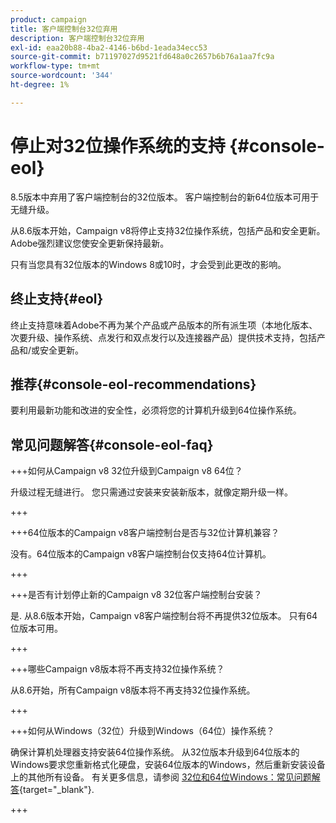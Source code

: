 ```yaml
---
product: campaign
title: 客户端控制台32位弃用
description: 客户端控制台32位弃用
exl-id: eaa20b88-4ba2-4146-b6bd-1eada34ecc53
source-git-commit: b71197027d9521fd648a0c2657b6b76a1aa7fc9a
workflow-type: tm+mt
source-wordcount: '344'
ht-degree: 1%

---
```


# 停止对32位操作系统的支持 {#console-eol}

8.5版本中弃用了客户端控制台的32位版本。 客户端控制台的新64位版本可用于无缝升级。

从8.6版本开始，Campaign v8将停止支持32位操作系统，包括产品和安全更新。 Adobe强烈建议您使安全更新保持最新。

只有当您具有32位版本的Windows 8或10时，才会受到此更改的影响。

## 终止支持{#eol}

终止支持意味着Adobe不再为某个产品或产品版本的所有派生项（本地化版本、次要升级、操作系统、点发行和双点发行以及连接器产品）提供技术支持，包括产品和/或安全更新。

## 推荐{#console-eol-recommendations}

要利用最新功能和改进的安全性，必须将您的计算机升级到64位操作系统。

## 常见问题解答{#console-eol-faq}

+++如何从Campaign v8 32位升级到Campaign v8 64位？

升级过程无缝进行。 您只需通过安装来安装新版本，就像定期升级一样。

+++

+++64位版本的Campaign v8客户端控制台是否与32位计算机兼容？

没有。64位版本的Campaign v8客户端控制台仅支持64位计算机。

+++

+++是否有计划停止新的Campaign v8 32位客户端控制台安装？

是. 从8.6版本开始，Campaign v8客户端控制台将不再提供32位版本。 只有64位版本可用。

+++

+++哪些Campaign v8版本将不再支持32位操作系统？

从8.6开始，所有Campaign v8版本将不再支持32位操作系统。

+++

+++如何从Windows（32位）升级到Windows（64位）操作系统？

确保计算机处理器支持安装64位操作系统。 从32位版本升级到64位版本的Windows要求您重新格式化硬盘，安装64位版本的Windows，然后重新安装设备上的其他所有设备。 有关更多信息，请参阅 [32位和64位Windows：常见问题解答](https://support.microsoft.com/en-us/windows/32-bit-and-64-bit-windows-frequently-asked-questions-c6ca9541-8dce-4d48-0415-94a3faa2e13d){target="_blank"}.

+++

<!--
+++ How do I check if I am on a 32-bit computer or 64-bit?

**WINDOWS 10 AND WINDOWS 8.1**

1. Click the **Start** button, then select **Settings** > **System** > **About**.
1. Under **Device specifications**, see **System type**.

**WINDOWS 7**
1. Select the **Start** button, right-click **Computer** and select **Properties**.
1. Under **System**, see the system type.

For more information, see [32-bit and 64-bit Windows: Frequently asked questions](https://support.microsoft.com/en-us/windows/32-bit-and-64-bit-windows-frequently-asked-questions-c6ca9541-8dce-4d48-0415-94a3faa2e13d){target="_blank"}.

+++
-->
